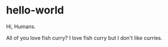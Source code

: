 # hello-world

Hi, Humans.

All of you love fish curry?
I love fish curry but I don't like curries.
